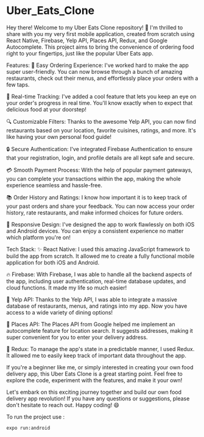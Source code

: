# Uber_Eats_Clone

Hey there! Welcome to my Uber Eats Clone repository!
🚀 I'm thrilled to share with you my very first mobile application, created from scratch using React Native, Firebase, Yelp API, Places API, Redux, and Google Autocomplete.
This project aims to bring the convenience of ordering food right to your fingertips, just like the popular Uber Eats app.

Features:
🍔 Easy Ordering Experience: I've worked hard to make the app super user-friendly. You can now browse through a bunch of amazing restaurants, check out their menus, and effortlessly place your orders with a few taps.

🚚 Real-time Tracking: I've added a cool feature that lets you keep an eye on your order's progress in real time. You'll know exactly when to expect that delicious food at your doorstep!

🔍 Customizable Filters: Thanks to the awesome Yelp API, you can now find restaurants based on your location, favorite cuisines, ratings, and more. It's like having your own personal food guide!

🔒 Secure Authentication: I've integrated Firebase Authentication to ensure that your registration, login, and profile details are all kept safe and secure.

💳 Smooth Payment Process: With the help of popular payment gateways, you can complete your transactions within the app, making the whole experience seamless and hassle-free.

📚 Order History and Ratings: I know how important it is to keep track of your past orders and share your feedback. You can now access your order history, rate restaurants, and make informed choices for future orders.

📱 Responsive Design: I've designed the app to work flawlessly on both iOS and Android devices. You can enjoy a consistent experience no matter which platform you're on!

Tech Stack:
✨ React Native: I used this amazing JavaScript framework to build the app from scratch. It allowed me to create a fully functional mobile application for both iOS and Android.

🔥 Firebase: With Firebase, I was able to handle all the backend aspects of the app, including user authentication, real-time database updates, and cloud functions. It made my life so much easier!

🌟 Yelp API: Thanks to the Yelp API, I was able to integrate a massive database of restaurants, menus, and ratings into my app. Now you have access to a wide variety of dining options!

📍 Places API: The Places API from Google helped me implement an autocomplete feature for location search. It suggests addresses, making it super convenient for you to enter your delivery address.

🔄 Redux: To manage the app's state in a predictable manner, I used Redux. It allowed me to easily keep track of important data throughout the app.

If you're a beginner like me, or simply interested in creating your own food delivery app, this Uber Eats Clone is a great starting point. Feel free to explore the code, experiment with the features, and make it your own!

Let's embark on this exciting journey together and build our own food delivery app revolution! If you have any questions or suggestions, please don't hesitate to reach out. Happy coding! 😄

To run the project use :

```
expo run:android
```
